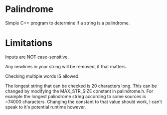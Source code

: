 # Palindrome
Simple C++ program to determine if a string is a palindrome.

# Limitations
Inputs are NOT case-sensitive.

Any newlines in your string will be removed, if that matters.

Checking multiple words IS allowed.

The longest string that can be checked is 20 characters long.
This can be changed by modifying the MAX_STR_SIZE constant in palindrome.h.
For example the longest palindrome string according to some sources is ~74000 characters.
Changing the constant to that value should work, I can't speak to it's potential runtime however.
